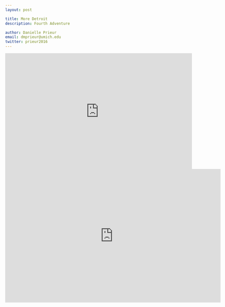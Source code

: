 ```yaml
---
layout: post

title: More Detroit
description: Fourth Adventure

author: Danielle Prieur
email: dmprieur@umich.edu
twitter: prieur2016
---
```

<iframe width="600" height="371" seamless frameborder="0" scrolling="no" src="https://docs.google.com/spreadsheets/d/13kbbCVDbnCyEpLneFIJs1aUWzICatTKwJ5XJDTscyMk/pubchart?oid=1118753210&amp;format=interactive"></iframe>
<iframe width="691.5" height="427.5775" seamless frameborder="0" scrolling="no" src="https://docs.google.com/spreadsheets/d/13kbbCVDbnCyEpLneFIJs1aUWzICatTKwJ5XJDTscyMk/pubchart?oid=632282342&amp;format=interactive"></iframe>
